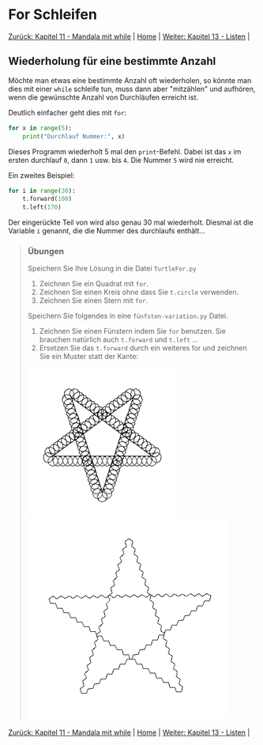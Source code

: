 # For Schleifen

[Zurück: Kapitel 11 - Mandala mit while](Turtlewiederholungenwhile.md) |  [Home](README.md) |  [Weiter: Kapitel 13 - Listen](Listen.md) | 

## Wiederholung für eine bestimmte Anzahl

Möchte man etwas eine bestimmte Anzahl oft wiederholen, so könnte man dies mit einer
`while` schleife tun, muss dann aber "mitzählen" und aufhören, wenn die gewünschte Anzahl von Durchläufen erreicht ist.

Deutlich einfacher geht dies mit `for`:

```python
for x in range(5):
    print("Durchlauf Nummer:", x)
```

Dieses Programm wiederholt 5 mal den `print`-Befehl. Dabei ist das `x` im ersten durchlauf `0`, dann `1` usw. bis `4`. Die Nummer `5` wird nie erreicht.

Ein zweites Beispiel:

```python
for i in range(30):
    t.forward(100)
    t.left(170)
```

Der eingerückte Teil von wird also genau 30 mal wiederholt. Diesmal ist die Variable `i` genannt, die die Nummer des durchlaufs enthält...

> ### Übungen
>
> Speichern Sie Ihre Lösung in die Datei `TurtleFor.py`
>
> 1. Zeichnen Sie ein Quadrat mit `for`.
> 2. Zeichnen Sie einen Kreis ohne dass Sie `t.circle` verwenden.
> 3. Zeichnen Sie einen Stern mit `for`.
>
> Speichern Sie folgendes in eine `fünfsten-variation.py` Datei.
> 1. Zeichnen Sie einen Fünstern indem Sie `for` benutzen. Sie brauchen natürlich auch `t.forward` und `t.left` …
> 2. Ersetzen Sie das `t.forward` durch ein weiteres for und zeichnen Sie ein Muster statt der Kante:
>
> ![turtle stern fancy](img/fuenfsternfancy.png)
> ![turtle stern fancy](img/fuenfsternfancy2.png)

[Zurück: Kapitel 11 - Mandala mit while](Turtlewiederholungenwhile.md) |  [Home](README.md) |  [Weiter: Kapitel 13 - Listen](Listen.md) | 
